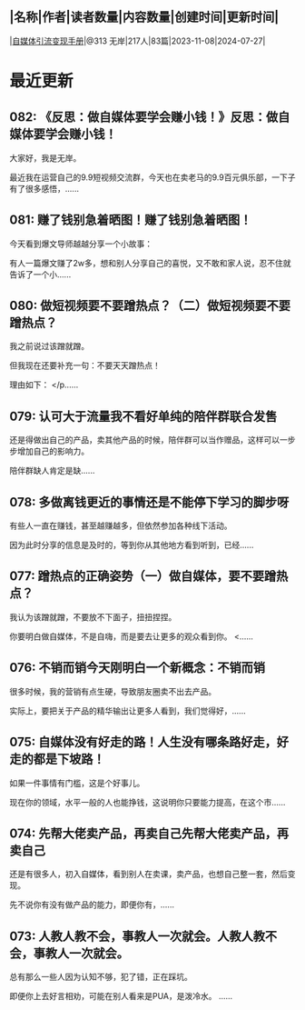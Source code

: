|名称|作者|读者数量|内容数量|创建时间|更新时间|
---
|[自媒体引流变现手册](https://xiaobot.net/p/poemcx?refer=0b133df9-27dc-423b-8101-639049001c13)|@313 无岸|217人|83篇|2023-11-08|2024-07-27|

# 最近更新
## 082: 《反思：做自媒体要学会赚小钱！》反思：做自媒体要学会赚小钱！

大家好，我是无岸。

最近我在运营自己的9.9短视频交流群，今天也在卖老马的9.9百元俱乐部，一下子有了很多感悟，......
## 081: 赚了钱别急着晒图！赚了钱别急着晒图！

今天看到爆文导师越越分享一个小故事：

有人一篇爆文赚了2w多，想和别人分享自己的喜悦，又不敢和家人说，忍不住就告诉了一个小......
## 080: 做短视频要不要蹭热点？（二）做短视频要不要蹭热点？

我之前说过该蹭就蹭。

但我现在还要补充一句：不要天天蹭热点！

理由如下：
</p......
## 079: 认可大于流量我不看好单纯的陪伴群联合发售

还是得做出自己的产品，卖其他产品的时候，陪伴群可以当作赠品，这样可以一步步增加自己的影响力。

陪伴群缺人肯定是缺......
## 078: 多做离钱更近的事情还是不能停下学习的脚步呀

有些人一直在赚钱，甚至越赚越多，但依然参加各种线下活动。

因为此时分享的信息是及时的，等到你从其他地方看到听到，已经......
## 077: 蹭热点的正确姿势（一）做自媒体，要不要蹭热点？

我认为该蹭就蹭，不要放不下面子，扭扭捏捏。

你要明白做自媒体，不是自嗨，而是要去让更多的观众看到你。
<......
## 076: 不销而销今天刚明白一个新概念：不销而销

很多时候，我的营销有点生硬，导致朋友圈卖不出去产品。

实际上，要把关于产品的精华输出让更多人看到，我们觉得好，......
## 075: 自媒体没有好走的路！人生没有哪条路好走，好走的都是下坡路！

如果一件事情有门槛，这是个好事儿。

现在你的领域，水平一般的人也能挣钱，这说明你只要能力提高，在这个市......
## 074: 先帮大佬卖产品，再卖自己先帮大佬卖产品，再卖自己

还是有很多人，初入自媒体，看到别人在卖课，卖产品，也想自己整一套，然后变现。

先不说你有没有做产品的能力，即便你有，......
## 073: 人教人教不会，事教人一次就会。人教人教不会，事教人一次就会。

总有那么一些人因为认知不够，犯了错，正在踩坑。

即便你上去好言相劝，可能在别人看来是PUA，是泼冷水。
......

